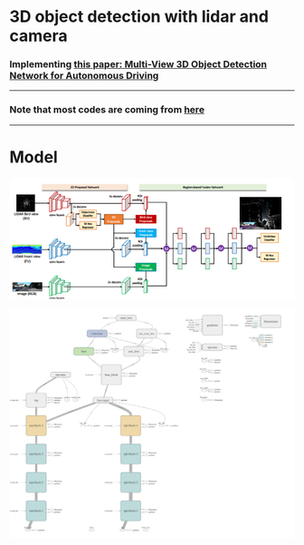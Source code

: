 # 3D object detection with lidar and camera
### Implementing [this paper: Multi-View 3D Object Detection Network for Autonomous Driving](https://arxiv.org/pdf/1611.07759.pdf)

---
### Note that most codes are coming from [here](https://github.com/hengck23/didi-udacity-2017)
---



[image1]: ./model.png "Model Visualization"
[image2]: ./tf.png "Model Visualization"

# Model

![alt text][image1]

![alt text][image2]

